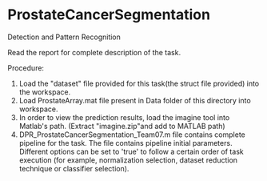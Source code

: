 # ProstateCancerSegmentation
Detection and Pattern Recognition

Read the report for complete description of the task.

Procedure:

1. Load the "dataset" file provided for this task(the struct file provided) into the workspace.
2. Load ProstateArray.mat file present in Data folder of this directory into workspace.
3. In order to view the prediction results, load the imagine tool into Matlab's path. (Extract "imagine.zip"and add to MATLAB path)
4. DPR_ProstateCancerSegmentation_Team07.m file contains complete pipeline for the task.
The file contains pipeline initial parameters. 
Different options can be set to 'true' to follow a certain order of task execution 
(for example, normalization selection, dataset reduction technique or classifier selection).

